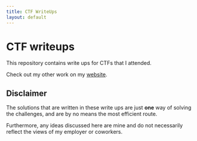 ```yaml
---
title: CTF WriteUps
layout: default
---
```


# CTF writeups

This repository contains write ups for CTFs that I attended.

Check out my other work on my <a href="https://washi1337.github.io/">website</a>.

## Disclaimer

The solutions that are written in these write ups are just **one** way of solving the challenges, and are by no means the most efficient route.
 
Furthermore, any ideas discussed here are mine and do not necessarily reflect the views of my employer or coworkers. 